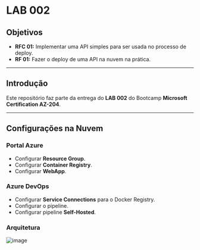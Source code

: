 # LAB 002

## Objetivos

- **RFC 01:** Implementar uma API simples para ser usada no processo de deploy.
- **RF 01:** Fazer o deploy de uma API na nuvem na prática.

---

## Introdução

Este repositório faz parte da entrega do **LAB 002** do Bootcamp **Microsoft Certification AZ-204**.

---

## Configurações na Nuvem

### Portal Azure
- Configurar **Resource Group**.
- Configurar **Container Registry**.
- Configurar **WebApp**.

### Azure DevOps
- Configurar **Service Connections** para o Docker Registry.
- Configurar o pipeline.
- Configurar pipeline **Self-Hosted**.


### Arquitetura

![image](https://github.com/user-attachments/assets/ead2f5d2-ce54-485d-9dc9-b193b470a965)


